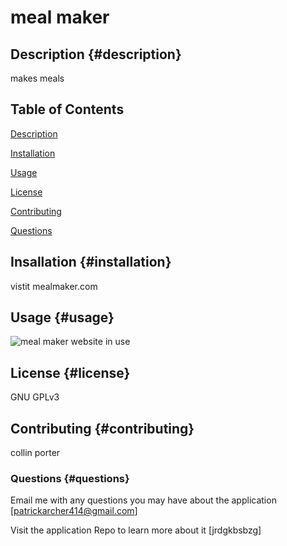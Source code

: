 
  # meal maker

  ## Description {#description}
  makes meals
  
  ## Table of Contents

  [Description](README.md/#description)

  [Installation](README.md/#installation)

  [Usage](README.md/#usage)

  [License](README.md/#license)

  [Contributing](README.md/#contributing)
  
  [Questions](README.md/##questions)
 
  ## Insallation {#installation}

  vistit mealmaker.com
  
  ## Usage {#usage}

  
  ![meal maker website in use](assets/images/screenshot.png)
  
  ## License {#license}

  GNU GPLv3 
  
  ## Contributing {#contributing}

  collin porter
  
  ### Questions {#questions}

  Email me with any questions you may have about the application<a href='mailto:patrickarcher414@gmail.com'> [patrickarcher414@gmail.com]</a>
  
  Visit the application Repo to learn more about it [jrdgkbsbzg]
